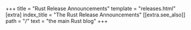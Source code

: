 +++
title = "Rust Release Announcements"
template = "releases.html"
[extra]
index_title = "The Rust Release Announcements"
[[extra.see_also]]
path = "/"
text = "the main Rust blog"
+++
